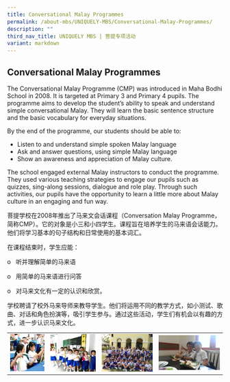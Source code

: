 ```yaml
---
title: Conversational Malay Programmes
permalink: /about-mbs/UNIQUELY-MBS/Conversational-Malay-Programmes/
description: ""
third_nav_title: UNIQUELY MBS | 菩提专项活动
variant: markdown
---
```

## Conversational Malay Programmes

The Conversational Malay Programme (CMP) was introduced in Maha Bodhi School in 2008. It is targeted at Primary 3 and Primary 4 pupils. The programme aims to develop the student’s ability to speak and understand simple conversational Malay. They will learn the basic sentence structure and the basic vocabulary for everyday situations.

By the end of the programme, our students should be able to:

*   Listen to and understand simple spoken Malay language
*   Ask and answer questions, using simple Malay language
*   Show an awareness and appreciation of Malay culture.

The school engaged external Malay instructors to conduct the programme. They used various teaching strategies to engage our pupils such as quizzes, sing-along sessions, dialogue and role play. Through such activities, our pupils have the opportunity to learn a little more about Malay culture in an engaging and fun way.

         

菩提学校在2008年推出了马来文会话课程（Conversation Malay Programme，简称CMP）。它的对象是小三和小四学生。课程旨在培养学生的马来语会话能力。他们将学习基本的句子结构和日常使用的基本词汇。&nbsp;&nbsp;&nbsp;&nbsp;&nbsp;&nbsp;

在课程结束时，学生应能：

o&nbsp;&nbsp; 听并理解简单的马来语

o&nbsp;&nbsp; 用简单的马来语进行问答

o&nbsp;&nbsp; 对马来文化有一定的认识和欣赏。

学校聘请了校外马来导师来教导学生。他们将运用不同的教学方式，如小测试、歌曲、对话和角色扮演等，吸引学生参与。通过这些活动，学生们有机会以有趣的方式，进一步认识马来文化。



|  |  |  | |
| -------- | -------- | -------- | -------- |
| ![](/images/cmp-1.jpeg)     | ![](/images/cmp-2.jpeg)     | ![](/images/cmp-3.jpeg)     | ![](/images/cmp-4.jpeg)  |